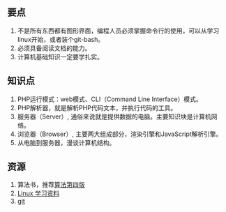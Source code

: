 ## 要点

1. 不是所有东西都有图形界面，编程人员必须掌握命令行的使用，可以从学习linux开始，或者装个git-bash。
2. 必须具备阅读文档的能力。
3. 计算机基础知识一定要学扎实。

## 知识点
1. PHP运行模式：web模式、CLI（Command Line Interface）模式。
2. PHP解析器，就是解析PHP代码文本，并执行代码的工具。
3. 服务器（Server）, 通俗来说就是提供数据的电脑。主要知识块是计算机网络。
4. 浏览器（Browser）, 主要两大组成部分，渲染引擎和JavaScript解析引擎。
5. 从电脑到服务器，漫谈计算机结构。


## 资源

1. 算法书，推荐[算法第四版](https://www.jianshu.com/p/884db6b8e985)
2. [Linux 学习资料](http://cn.linux.vbird.org/linux_basic/linux_basic.php)
3. [git](https://git-scm.com/)
